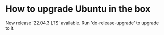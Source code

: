 # How to upgrade Ubuntu in the box

New release '22.04.3 LTS' available.
Run 'do-release-upgrade' to upgrade to it.

